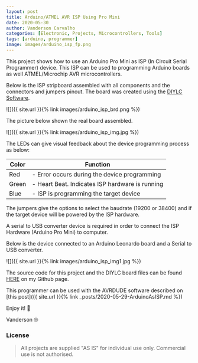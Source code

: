 ```yaml
---
layout: post
title: Arduino/ATMEL AVR ISP Using Pro Mini
date: 2020-05-30
author: Vanderson Carvalho
categories: [Electronic, Projects, Microcontrollers, Tools]
tags: [arduino, programmer]
image: images/arduino_isp_fp.png
---
```

This project shows how to use an Arduino Pro Mini as ISP (In Circuit Serial Programmer) device. This ISP can be used to programming Arduino boards as well ATMEL/Microchip AVR microcontrollers. 

Below is the ISP stripboard assembled with all components and the connectors and jumpers pinout. The board was created using the [DIYLC Software](https://github.com/bancika/diy-layout-creator/releases).

![]({{ site.url }}{% link images/arduino_isp_brd.png %})

The picture below shown the real board assembled.

![]({{ site.url }}{% link images/arduino_isp_img.jpg %})


The LEDs can give visual feedback about the device programming process as below:

Color | Function
--- | ---
Red | - Error occurs during the device programming
Green | - Heart Beat. Indicates ISP hardware is running
Blue | - ISP is programming the target device  

>

The jumpers give the options to select the baudrate (19200 or 38400) and if the target device will be powered by the ISP hardware. 

A serial to USB converter device is required in order to connect the ISP Hardware (Arduino Pro Mini) to computer. 

Below is the device connected to an Arduino Leonardo board and a Serial to USB converter.

![]({{ site.url }}{% link images/arduino_isp_img1.jpg %})


The source code for this project and the DIYLC board files can be found [HERE](https://github.com/vandersonpc/MyArduinoISP) on my Github page.

This programmer can be used with the AVRDUDE software described on [this post]({{ site.url }}{% link _posts/2020-05-29-ArduinoAsISP.md %})

Enjoy it! 🖖 

Vanderson 🤓

### License 
>

>All projects are supplied "AS IS" for individual use only. Commercial use is not authorised.  

 